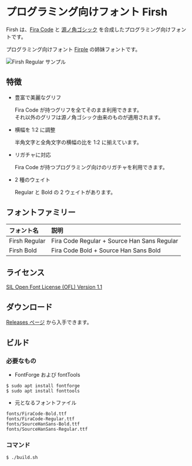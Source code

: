 # プログラミング向けフォント Firsh

Firsh は、[Fira Code](https://github.com/tonsky/FiraCode) と [源ノ角ゴシック](https://github.com/adobe-fonts/source-han-sans) を合成したプログラミング向けフォントです。

プログラミング向けフォント [Firple](https://github.com/negset/Firple/) の姉妹フォントです。

![Firsh Regular サンプル](https://github.com/negset/Firsh/raw/images/sample.png)

## 特徴

- 豊富で美麗なグリフ

  Fira Code が持つグリフを全てそのまま利用できます。  
  それ以外のグリフは源ノ角ゴシック由来のものが適用されます。

- 横幅を 1:2 に調整

  半角文字と全角文字の横幅の比を 1:2 に揃えています。

- リガチャに対応

  Fira Code が持つプログラミング向けのリガチャを利用できます。

- 2 種のウェイト

  Regular と Bold の 2 ウェイトがあります。

## フォントファミリー

フォント名   |説明
:------------|:----------------------------------------
Firsh Regular|Fira Code Regular + Source Han Sans Regular
Firsh Bold   |Fira Code Bold + Source Han Sans Bold

## ライセンス

[SIL Open Font License (OFL) Version 1.1](https://github.com/negset/Firsh/blob/master/LICENSE.txt)

## ダウンロード

[Releases ページ](https://github.com/negset/Firsh/releases) から入手できます。

## ビルド

### 必要なもの

- FontForge および fontTools

```
$ sudo apt install fontforge
$ sudo apt install fonttools
```

- 元となるフォントファイル

```
fonts/FiraCode-Bold.ttf
fonts/FiraCode-Regular.ttf
fonts/SourceHanSans-Bold.ttf
fonts/SourceHanSans-Regular.ttf
```

### コマンド

```
$ ./build.sh
```